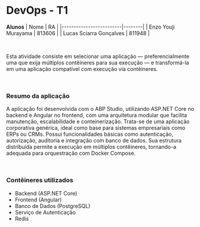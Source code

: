 # DevOps - T1

**Alunos**
| Nome                    | RA     |
|-------------------------|--------|
|   Enzo Youji Murayama   | 813606 |
| Lucas Sciarra Gonçalves | 811948 |

<br>

Esta atividade consiste em selecionar uma aplicação — preferencialmente uma que exija múltiplos contêineres para sua execução — e transformá-la em uma aplicação compatível com execução via contêineres.

<br>

### Resumo da aplicação
A aplicação foi desenvolvida com o ABP Studio, utilizando ASP.NET Core no backend e Angular no frontend, com uma arquitetura modular que facilita manutenção, escalabilidade e conteinerização. Trata-se de uma aplicação corporativa genérica, ideal como base para sistemas empresariais como ERPs ou CRMs. Possui funcionalidades básicas como autenticação, autorização, auditoria e integração com banco de dados. Sua estrutura distribuída permite a execução em múltiplos contêineres, tornando-a adequada para orquestração com Docker Compose.

<br>

### Contêineres utilizados
- Backend (ASP.NET Core)
- Frontend (Angular)
- Banco de Dados (PostgreSQL)
- Serviço de Autenticação
- Redis
